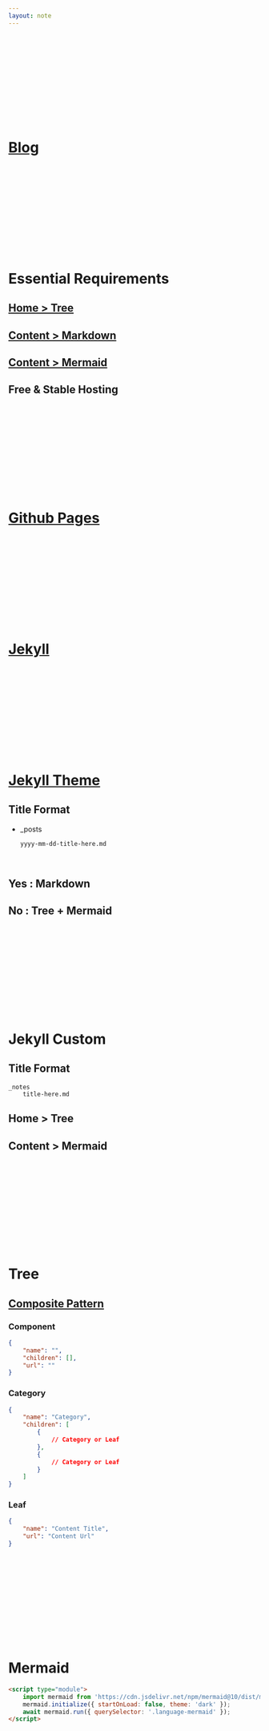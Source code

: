 ```yaml
---
layout: note
---
```


<br/> <br/> <br/> <br/> <br/> <br/> <br/> <br/> <br/> <br/>

# [Blog](https://siminee.github.io)




<br/> <br/> <br/> <br/> <br/> <br/> <br/> <br/> <br/> <br/>

# Essential Requirements

## [Home > Tree](https://siminee.github.io)

## [Content > Markdown](https://siminee.github.io/notes/language/markdown/index.html)

## [Content > Mermaid](https://siminee.github.io/notes/language/markdown/mermaid.html)

## Free & Stable Hosting




<br/> <br/> <br/> <br/> <br/> <br/> <br/> <br/> <br/> <br/>

# [Github Pages](https://pages.github.com)




<br/> <br/> <br/> <br/> <br/> <br/> <br/> <br/> <br/> <br/>

# [Jekyll](https://jekyllrb.com)




<br/> <br/> <br/> <br/> <br/> <br/> <br/> <br/> <br/> <br/>

# [Jekyll Theme](http://jekyllthemes.org)

## Title Format
- _posts
    ```
    yyyy-mm-dd-title-here.md
    ```

<br/>

## Yes : Markdown

## No : Tree + Mermaid




<br/> <br/> <br/> <br/> <br/> <br/> <br/> <br/> <br/> <br/>

# Jekyll Custom

## Title Format
```
_notes
    title-here.md
```

## Home > Tree

## Content > Mermaid




<br/> <br/> <br/> <br/> <br/> <br/> <br/> <br/> <br/> <br/>

# Tree

## [Composite Pattern](https://siminee.github.io/notes/design/design-pattern/composit-pattern.html)

### Component

```json
{
    "name": "",
    "children": [],
    "url": ""
}
```

### Category

```json
{
    "name": "Category",
    "children": [
        {
            // Category or Leaf
        },
        {
            // Category or Leaf
        }
    ]
}
```

### Leaf

```json
{
    "name": "Content Title",
    "url": "Content Url"
}
```




<br/> <br/> <br/> <br/> <br/> <br/> <br/> <br/> <br/> <br/>

# Mermaid

```html
<script type="module">
    import mermaid from 'https://cdn.jsdelivr.net/npm/mermaid@10/dist/mermaid.esm.min.mjs';
    mermaid.initialize({ startOnLoad: false, theme: 'dark' });
    await mermaid.run({ querySelector: '.language-mermaid' });
</script>
```




<br/> <br/> <br/> <br/> <br/> <br/> <br/> <br/> <br/> <br/>